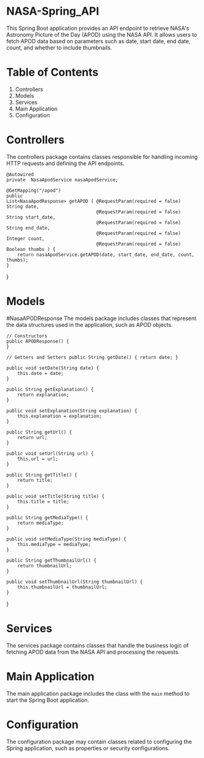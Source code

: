 # NASA-Spring_API
This Spring Boot application provides an API endpoint to retrieve NASA's Astronomy Picture of the Day (APOD) using the NASA API. It allows users to fetch APOD data based on parameters such as date, start date, end date, count, and whether to include thumbnails.

# Table of Contents
1. Controllers
2. Models
3. Services
4. Main Application
5. Configuration

# Controllers

The controllers package contains classes responsible for handling incoming HTTP requests and defining the API endpoints.

    @Autowired
    private  NasaApodService nasaApodService;

    @GetMapping("/apod")
    public
    List<NasaApodResponse> getAPOD ( @RequestParam(required = false) String date,
                                     @RequestParam(required = false) String start_date,
                                     @RequestParam(required = false) String end_date,
                                     @RequestParam(required = false) Integer count,
                                     @RequestParam(required = false) Boolean thumbs ) {
        return nasaApodService.getAPOD(date, start_date, end_date, count, thumbs);
    }
}


# Models

#NasaAPODResponse
The models package includes classes that represent the data structures used in the application, such as APOD objects.

	// Constructors
	public APODResponse() {
	}

	// Getters and Setters public String getDate() { return date; }

	public void setDate(String date) {
		this.date = date;
	}

	public String getExplanation() {
		return explanation;
	}

	public void setExplanation(String explanation) {
		this.explanation = explanation;
	}

	public String getUrl() {
		return url;
	}

	public void setUrl(String url) {
		this.url = url;
	}

	public String getTitle() {
		return title;
	}

	public void setTitle(String title) {
		this.title = title;
	}

	public String getMediaType() {
		return mediaType;
	}

	public void setMediaType(String mediaType) {
		this.mediaType = mediaType;
	}

	public String getThumbnailUrl() {
		return thumbnailUrl;
	}

	public void setThumbnailUrl(String thumbnailUrl) {
		this.thumbnailUrl = thumbnailUrl;
	}

}


# Services

The services package contains classes that handle the business logic of fetching APOD data from the NASA API and processing the requests.

# Main Application

The main application package includes the class with the `main` method to start the Spring Boot application.

# Configuration

The configuration package may contain classes related to configuring the Spring application, such as properties or security configurations.
